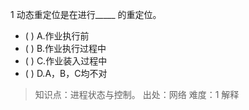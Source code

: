 1
动态重定位是在进行_____ 的重定位。
- ( ) A.作业执行前 
- ( ) B.作业执行过程中 
- ( ) C.作业装入过程中 
- ( ) D.A，B，C均不对

> 知识点：进程状态与控制。
> 出处：网络
> 难度：1
> 解释
